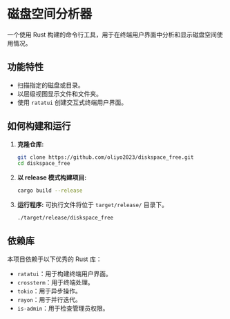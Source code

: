 # 磁盘空间分析器

一个使用 Rust 构建的命令行工具，用于在终端用户界面中分析和显示磁盘空间使用情况。

## 功能特性

- 扫描指定的磁盘或目录。
- 以层级视图显示文件和文件夹。
- 使用 `ratatui` 创建交互式终端用户界面。

## 如何构建和运行

1.  **克隆仓库:**
    ```sh
    git clone https://github.com/oliyo2023/diskspace_free.git
    cd diskspace_free
    ```

2.  **以 release 模式构建项目:**
    ```sh
    cargo build --release
    ```

3.  **运行程序:**
    可执行文件将位于 `target/release/` 目录下。
    ```sh
    ./target/release/diskspace_free
    ```

## 依赖库

本项目依赖于以下优秀的 Rust 库：
- `ratatui`：用于构建终端用户界面。
- `crossterm`：用于终端处理。
- `tokio`：用于异步操作。
- `rayon`：用于并行迭代。
- `is-admin`：用于检查管理员权限。